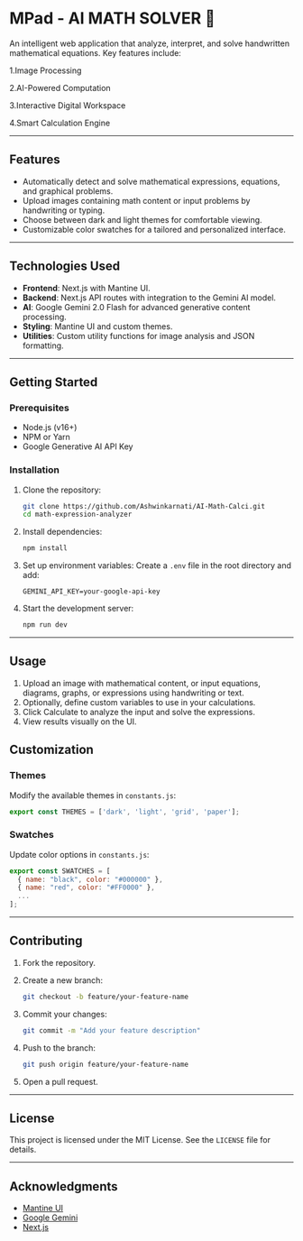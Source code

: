 # MPad - AI MATH SOLVER 🤖


An intelligent web application that analyze, interpret, and solve handwritten mathematical equations. Key features include:

1.Image Processing

2.AI-Powered Computation

3.Interactive Digital Workspace

4.Smart Calculation Engine

---

## **Features**


* Automatically detect and solve mathematical expressions, equations, and graphical problems.
* Upload images containing math content or input problems by handwriting or typing.
* Choose between dark and light themes for comfortable viewing.
* Customizable color swatches for a tailored and personalized interface.

---

## **Technologies Used**

* **Frontend**: Next.js with Mantine UI.
* **Backend**: Next.js API routes with integration to the Gemini AI model.
* **AI**: Google Gemini 2.0 Flash for advanced generative content processing.
* **Styling**: Mantine UI and custom themes.
* **Utilities**: Custom utility functions for image analysis and JSON formatting.

---

## **Getting Started**

### Prerequisites

* Node.js (v16+)
* NPM or Yarn
* Google Generative AI API Key

### Installation

1. Clone the repository:

   ```bash
   git clone https://github.com/Ashwinkarnati/AI-Math-Calci.git
   cd math-expression-analyzer
   ```

2. Install dependencies:

   ```bash
   npm install
   ```

3. Set up environment variables:
   Create a `.env` file in the root directory and add:

   ```env
   GEMINI_API_KEY=your-google-api-key
   ```

4. Start the development server:

   ```bash
   npm run dev
   ```

---

## **Usage**

1. Upload an image with mathematical content, or input equations, diagrams, graphs, or expressions using handwriting or text.
2. Optionally, define custom variables to use in your calculations.
3. Click Calculate to analyze the input and solve the expressions.
4. View results visually on the UI.



## **Customization**

### Themes

Modify the available themes in `constants.js`:

```javascript
export const THEMES = ['dark', 'light', 'grid', 'paper'];
```

### Swatches

Update color options in `constants.js`:

```javascript
export const SWATCHES = [
  { name: "black", color: "#000000" },
  { name: "red", color: "#FF0000" },
  ...
];
```

---

## **Contributing**

1. Fork the repository.
2. Create a new branch:

   ```bash
   git checkout -b feature/your-feature-name
   ```
3. Commit your changes:

   ```bash
   git commit -m "Add your feature description"
   ```
4. Push to the branch:

   ```bash
   git push origin feature/your-feature-name
   ```
5. Open a pull request.

---

## **License**

This project is licensed under the MIT License. See the `LICENSE` file for details.

---

## **Acknowledgments**

* [Mantine UI](https://mantine.dev/)
* [Google Gemini](https://cloud.google.com/generative-ai)
* [Next.js](https://nextjs.org/)
